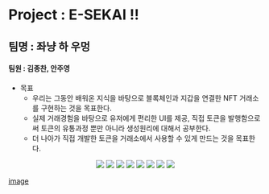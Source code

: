 #  Project : E-SEKAI !!
## 팀명 : 좌냥 하 우멍
#### 팀원 : 김종찬, 안주영
* 목표
  * 우리는 그동안 배워온 지식을 바탕으로 블록체인과 지갑을 연결한 NFT 거래소를 구현하는 것을 목표한다.
  * 실제 거래경험을 바탕으로 유저에게 편리한 UI를 제공, 직접 토큰을 발행함으로써 토큰의 유통과정 뿐만 아니라 생성원리에 대해서 공부한다.
  * 더 나아가 직접 개발한 토큰을 거래소에서 사용할 수 있게 만드는 것을 목표한다.

<div align="center">
	<img src="https://img.shields.io/badge/HTML5-E34F26?style=flat&logo=HTML5&logoColor=white" />
	<img src="https://img.shields.io/badge/CSS3-1572B6?style=flat&logo=CSS3&logoColor=white" />
	<img src="https://img.shields.io/badge/JAVASCRIPT-F7DF1E?style=flat&logo=JavaScript&logoColor=white" />
	<img src="https://img.shields.io/badge/TYPESCRIPT-3178C6?style=flat&logo=TypeScript&logoColor=white" />
	<img src="https://img.shields.io/badge/REACT-61DAFB?style=flat&logo=React&logoColor=white"/>
	<img src="https://img.shields.io/badge/NODE.JS-339933?style=flat&logo=Node.js&logoColor=white" />
	<img src="https://img.shields.io/badge/MYSQL-4479A1?style=flat&logo=Mysql&logoColor=white" />
	<img src="https://img.shields.io/badge/SOLIDITY-363636?style=flat&logo=Solidity&logoColor=white" />
</div>

[image](https://user-images.githubusercontent.com/107897959/223692450-2b110aef-fd70-4226-b903-0b5b6a38fe94.png)
